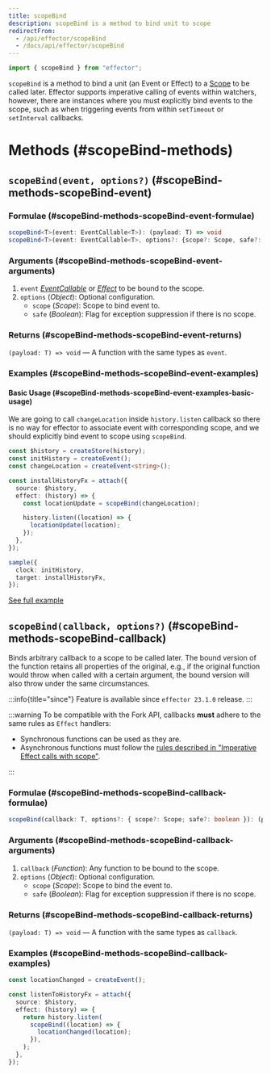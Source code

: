 ```yaml
---
title: scopeBind
description: scopeBind is a method to bind unit to scope
redirectFrom:
  - /api/effector/scopeBind
  - /docs/api/effector/scopeBind
---
```


```ts
import { scopeBind } from "effector";
```

`scopeBind` is a method to bind a unit (an Event or Effect) to a [Scope](/en/api/effector/Scope) to be called later. Effector supports imperative calling of events within watchers, however, there are instances where you must explicitly bind events to the scope, such as when triggering events from within `setTimeout` or `setInterval` callbacks.

# Methods (#scopeBind-methods)

## `scopeBind(event, options?)` (#scopeBind-methods-scopeBind-event)

### Formulae (#scopeBind-methods-scopeBind-event-formulae)

```ts
scopeBind<T>(event: EventCallable<T>): (payload: T) => void
scopeBind<T>(event: EventCallable<T>, options?: {scope?: Scope, safe?: boolean}): (payload: T) => void
```

### Arguments (#scopeBind-methods-scopeBind-event-arguments)

1. `event` [_EventCallable_](/en/api/effector/Event) or [_Effect_](/en/api/effector/Effect) to be bound to the scope.
2. `options` (_Object_): Optional configuration.
   - `scope` (_Scope_): Scope to bind event to.
   - `safe` (_Boolean_): Flag for exception suppression if there is no scope.

### Returns (#scopeBind-methods-scopeBind-event-returns)

`(payload: T) => void` — A function with the same types as `event`.

### Examples (#scopeBind-methods-scopeBind-event-examples)

#### Basic Usage (#scopeBind-methods-scopeBind-event-examples-basic-usage)

We are going to call `changeLocation` inside `history.listen` callback so there is no way for effector to associate event with corresponding scope, and we should explicitly bind event to scope using `scopeBind`.

```ts
const $history = createStore(history);
const initHistory = createEvent();
const changeLocation = createEvent<string>();

const installHistoryFx = attach({
  source: $history,
  effect: (history) => {
    const locationUpdate = scopeBind(changeLocation);

    history.listen((location) => {
      locationUpdate(location);
    });
  },
});

sample({
  clock: initHistory,
  target: installHistoryFx,
});
```

[See full example](https://share.effector.dev/nJo1zRil)

## `scopeBind(callback, options?)` (#scopeBind-methods-scopeBind-callback)

Binds arbitrary callback to a scope to be called later. The bound version of the function retains all properties of the original, e.g., if the original function would throw when called with a certain argument, the bound version will also throw under the same circumstances.

:::info{title="since"}
Feature is available since `effector 23.1.0` release.
:::

:::warning
To be compatible with the Fork API, callbacks **must** adhere to the same rules as `Effect` handlers:

- Synchronous functions can be used as they are.
- Asynchronous functions must follow the [rules described in "Imperative Effect calls with scope"](/en/api/effector/scope/).

:::

### Formulae (#scopeBind-methods-scopeBind-callback-formulae)

```ts
scopeBind(callback: T, options?: { scope?: Scope; safe?: boolean }): (payload: T) => void;
```

### Arguments (#scopeBind-methods-scopeBind-callback-arguments)

1. `callback` (_Function_): Any function to be bound to the scope.
2. `options` (_Object_): Optional configuration.
   - `scope` (_Scope_): Scope to bind the event to.
   - `safe` (_Boolean_): Flag for exception suppression if there is no scope.

### Returns (#scopeBind-methods-scopeBind-callback-returns)

`(payload: T) => void` — A function with the same types as `callback`.

### Examples (#scopeBind-methods-scopeBind-callback-examples)

```ts
const locationChanged = createEvent();

const listenToHistoryFx = attach({
  source: $history,
  effect: (history) => {
    return history.listen(
      scopeBind((location) => {
        locationChanged(location);
      }),
    );
  },
});
```

